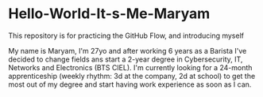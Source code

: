 # Hello-World-It-s-Me-Maryam
This repository is for practicing the GitHub Flow, and introducing myself

My name is Maryam, I'm 27yo and after working 6 years as a Barista I've decided to change fields ans start a 2-year degree in Cybersecurity, IT, Networks and Electronics (BTS CIEL). I'm currently looking for a 24-month apprenticeship (weekly rhythm: 3d at the company, 2d at school) to get the most out of my degree and start having work experience as soon as I can.
